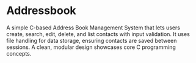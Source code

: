 # Addressbook
A simple C-based Address Book Management System that lets users create, search, edit, delete, and list contacts with input validation. It uses file handling for data storage, ensuring contacts are saved between sessions. A clean, modular design showcases core C programming concepts.
